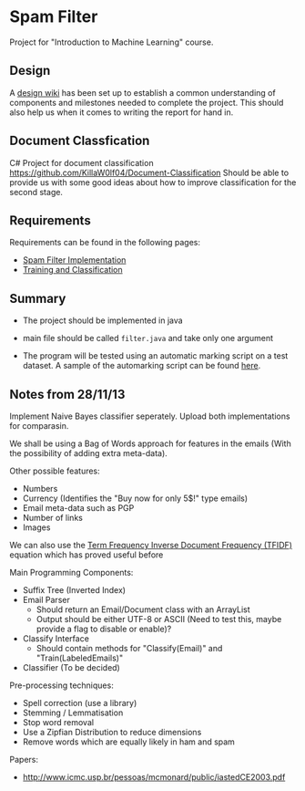 Spam Filter
===========

Project for "Introduction to Machine Learning" course.

Design
------

A [design wiki](https://github.com/KillaW0lf04/SpamFilter/wiki/Design) has been set up to establish a common understanding of components and milestones needed to complete the project. This should also help us when it comes to writing the report for hand in.

Document Classfication
----------------------

C# Project for document classification https://github.com/KillaW0lf04/Document-Classification
Should be able to provide us with some good ideas about how to improve classification for the second stage.

Requirements
------------

Requirements can be found in the following pages:
* [Spam Filter Implementation](https://www.cs.bris.ac.uk/Teaching/Resources/COMS30301/projects/spam/1/index.html)
* [Training and Classification](https://www.cs.bris.ac.uk/Teaching/Resources/COMS30301/projects/spam/2/index.html)

Summary
-------
* The project should be implemented in java
* main file should be called `filter.java` and take only one argument

* The program will be tested using an automatic marking script on a test dataset. A sample of the automarking script can be found 
  [here](https://www.cs.bris.ac.uk/Teaching/Resources/COMS30301/projects/spam/2/sampletest.tar.gz).

Notes from 28/11/13
-------------------

Implement Naive Bayes classifier seperately. Upload both implementations for comparasin.

We shall be using a Bag of Words approach for features in the emails (With the possibility of adding extra meta-data). 

Other possible features:
* Numbers 
* Currency (Identifies the "Buy now for only 5$!" type emails)
* Email meta-data such as PGP
* Number of links
* Images

We can also use the [Term Frequency Inverse Document Frequency (TFIDF)](https://gist.github.com/KillaW0lf04/7720122) equation which has proved useful before


Main Programming Components:
* Suffix Tree (Inverted Index)
* Email Parser
  * Should return an Email/Document class with an ArrayList<string>
  * Output should be either UTF-8 or ASCII (Need to test this, maybe provide a flag to disable or enable)?
* Classify Interface
  * Should contain methods for "Classify(Email)" and "Train(LabeledEmails)"
* Classifier (To be decided)

Pre-processing techniques:
* Spell correction (use a library)
* Stemming / Lemmatisation
* Stop word removal
* Use a Zipfian Distribution to reduce dimensions
* Remove words which are equally likely in ham and spam

Papers:
* http://www.icmc.usp.br/pessoas/mcmonard/public/iastedCE2003.pdf
